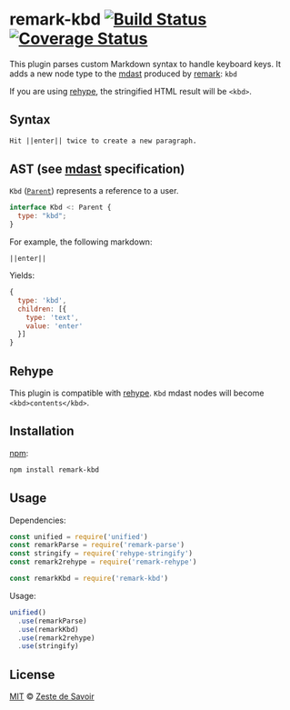# remark-kbd [![Build Status][build-badge]][build-status] [![Coverage Status][coverage-badge]][coverage-status]

This plugin parses custom Markdown syntax to handle keyboard keys.
It adds a new node type to the [mdast][mdast] produced by [remark][remark]: `kbd`

If you are using [rehype][rehype], the stringified HTML result will be `<kbd>`.

## Syntax

```markdown
Hit ||enter|| twice to create a new paragraph.
```

## AST (see [mdast][mdast] specification)

`Kbd` ([`Parent`][parent]) represents a reference to a user.

```javascript
interface Kbd <: Parent {
  type: "kbd";
}
```

For example, the following markdown:

`||enter||`

Yields:

```javascript
{
  type: 'kbd',
  children: [{
    type: 'text',
    value: 'enter'
  }]
}
```

## Rehype

This plugin is compatible with [rehype][rehype]. `Kbd` mdast nodes will become `<kbd>contents</kbd>`.

## Installation

[npm][npm]:

```bash
npm install remark-kbd
```

## Usage

Dependencies:

```javascript
const unified = require('unified')
const remarkParse = require('remark-parse')
const stringify = require('rehype-stringify')
const remark2rehype = require('remark-rehype')

const remarkKbd = require('remark-kbd')
```

Usage:

```javascript
unified()
  .use(remarkParse)
  .use(remarkKbd)
  .use(remark2rehype)
  .use(stringify)
```

## License

[MIT][license] © [Zeste de Savoir][zds]

<!-- Definitions -->

[build-badge]: https://img.shields.io/travis/zestedesavoir/zmarkdown.svg

[build-status]: https://travis-ci.org/zestedesavoir/zmarkdown

[coverage-badge]: https://img.shields.io/coveralls/zestedesavoir/zmarkdown.svg

[coverage-status]: https://coveralls.io/github/zestedesavoir/zmarkdown

[license]: https://github.com/zestedesavoir/zmarkdown/blob/master/packages/remark-kbd/LICENSE-MIT

[zds]: https://zestedesavoir.com

[npm]: https://www.npmjs.com/package/remark-kbd

[mdast]: https://github.com/syntax-tree/mdast/blob/master/readme.md

[remark]: https://github.com/wooorm/remark

[rehype]: https://github.com/wooorm/rehype

[parent]: https://github.com/syntax-tree/unist#parent
